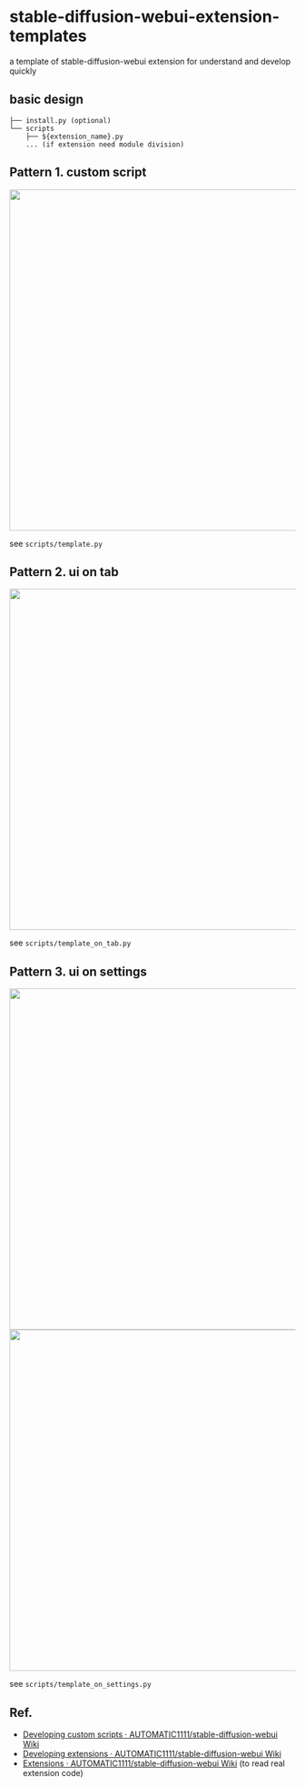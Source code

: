 # stable-diffusion-webui-extension-templates

a template of stable-diffusion-webui extension for understand and develop  quickly 

## basic design
```
├── install.py (optional)
└── scripts
    ├── ${extension_name}.py
    ... (if extension need module division)
```

## Pattern 1. custom script

<img src="https://user-images.githubusercontent.com/128375799/226570836-8a9c5640-5258-4b4e-9cbe-e139732d8419.png"  width="600"/>

see `scripts/template.py`

## Pattern 2. ui on tab

<img src="https://user-images.githubusercontent.com/128375799/226570948-578706a3-a278-4228-a999-6147050f5706.png"  width="600"/>

see `scripts/template_on_tab.py`


## Pattern 3. ui on settings

<img src="https://user-images.githubusercontent.com/128375799/235482423-61c15a3e-8239-41f8-bffb-16efaafc084d.png"  width="600"/>
<img src="https://user-images.githubusercontent.com/128375799/235482466-9f7822f3-1ea9-4d1e-bbf5-cb98de041119.png"  width="600"/>


see `scripts/template_on_settings.py`

## Ref.
- [Developing custom scripts · AUTOMATIC1111/stable-diffusion-webui Wiki](https://github.com/AUTOMATIC1111/stable-diffusion-webui/wiki/Developing-custom-scripts)
- [Developing extensions · AUTOMATIC1111/stable-diffusion-webui Wiki](https://github.com/AUTOMATIC1111/stable-diffusion-webui/wiki/Developing-extensions)
- [Extensions · AUTOMATIC1111/stable-diffusion-webui Wiki](https://github.com/AUTOMATIC1111/stable-diffusion-webui/wiki/Extensions) (to read real extension code)
